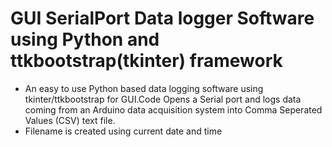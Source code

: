 # GUI SerialPort Data logger Software using Python and ttkbootstrap(tkinter) framework
 
- An easy to use Python based data logging software using tkinter/ttkbootstrap for GUI.Code Opens a Serial port and logs data coming from an Arduino data acquisition system into Comma Seperated Values (CSV) text file.
- Filename is created using current date and time
